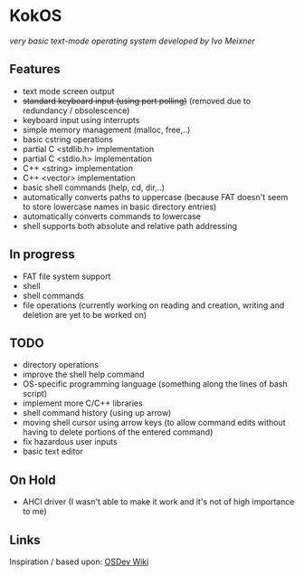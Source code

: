 # KokOS
*very basic text-mode operating system developed by Ivo Meixner*

## Features
- text mode screen output
- ~~standard keyboard input (using port polling)~~ (removed due to redundancy / obsolescence)
- keyboard input using interrupts
- simple memory management (malloc, free,..)
- basic cstring operations
- partial C &lt;stdlib.h&gt; implementation
- partial C &lt;stdio.h&gt; implementation
- C++ &lt;string&gt; implementation
- C++ &lt;vector&gt; implementation
- basic shell commands (help, cd, dir,..)
- automatically converts paths to uppercase (because FAT doesn't seem to store lowercase names in basic directory entries)
- automatically converts commands to lowercase
- shell supports both absolute and relative path addressing

## In progress
- FAT file system support
- shell
- shell commands
- file operations (currently working on reading and creation, writing and deletion are yet to be worked on)

## TODO
- directory operations
- improve the shell help command
- OS-specific programming language (something along the lines of bash script)
- implement more C/C++ libraries
- shell command history (using up arrow)
- moving shell cursor using arrow keys (to allow command edits without having to delete portions of the entered command)
- fix hazardous user inputs
- basic text editor

## On Hold
- AHCI driver (I wasn't able to make it work and it's not of high importance to me)

## Links
<div>Inspiration / based upon: <a href="http://wiki.osdev.org/Main_Page">OSDev Wiki</a></div>
